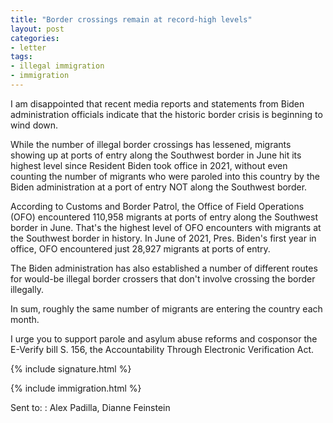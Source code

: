 ```yaml
---
title: "Border crossings remain at record-high levels"
layout: post
categories:
- letter
tags:
- illegal immigration
- immigration
---
```


I am disappointed that recent media reports and statements from Biden administration officials indicate that the historic border crisis is beginning to wind down.

While the number of illegal border crossings has lessened, migrants showing up at ports of entry along the Southwest border in June hit its highest level since Resident Biden took office in 2021, without even counting the number of migrants who were paroled into this country by the Biden administration at a port of entry NOT along the Southwest border.

According to Customs and Border Patrol, the Office of Field Operations (OFO) encountered 110,958 migrants at ports of entry along the Southwest border in June. That's the highest level of OFO encounters with migrants at the Southwest border in history. In June of 2021, Pres. Biden's first year in office, OFO encountered just 28,927 migrants at ports of entry.

The Biden administration has also established a number of different routes for would-be illegal border crossers that don't involve crossing the border illegally.

In sum, roughly the same number of migrants are entering the country each month.

I urge you to support parole and asylum abuse reforms and cosponsor the E-Verify bill S. 156, the Accountability Through Electronic Verification Act.

{% include signature.html %}

{% include immigration.html %}

Sent to:
: Alex Padilla, Dianne Feinstein
